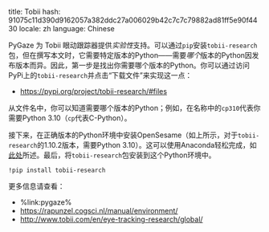 title: Tobii
hash: 91075c11d390d9162057a382ddc27a006029b42c7c7c79882ad81ff5e90f4430
locale: zh
language: Chinese

PyGaze 为 Tobii 眼动跟踪器提供*实验性*支持。可以通过`pip`安装`tobii-research`包，但在撰写本文时，它需要特定版本的Python——需要*哪个*版本的Python因发布版本而异。因此，第一步是找出你需要哪个版本的Python。你可以通过访问PyPi上的`tobii-research`并点击“下载文件”来实现这一点：

- <https://pypi.org/project/tobii-research/#files>

从文件名中，你可以知道需要哪个版本的Python；例如，在名称中的`cp310`代表你需要Python 3.10（`cp`代表C-Python）。

接下来，在正确版本的Python环境中安装OpenSesame（如上所示，对于`tobii-research`的1.10.2版本，需要Python 3.10）。这可以使用Anaconda轻松完成，如[此处](%url:download%)所述。最后，将`tobii-research`包安装到这个Python环境中。

```
!pip install tobii-research
```


更多信息请查看：

- %link:pygaze%
- <https://rapunzel.cogsci.nl/manual/environment/>
- <http://www.tobii.com/en/eye-tracking-research/global/>
